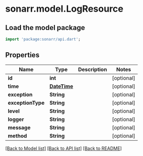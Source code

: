 # sonarr.model.LogResource

## Load the model package
```dart
import 'package:sonarr/api.dart';
```

## Properties
Name | Type | Description | Notes
------------ | ------------- | ------------- | -------------
**id** | **int** |  | [optional] 
**time** | [**DateTime**](DateTime.md) |  | [optional] 
**exception** | **String** |  | [optional] 
**exceptionType** | **String** |  | [optional] 
**level** | **String** |  | [optional] 
**logger** | **String** |  | [optional] 
**message** | **String** |  | [optional] 
**method** | **String** |  | [optional] 

[[Back to Model list]](../README.md#documentation-for-models) [[Back to API list]](../README.md#documentation-for-api-endpoints) [[Back to README]](../README.md)


